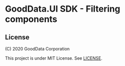 # GoodData.UI SDK - Filtering components

## License

(C) 2020 GoodData Corporation

This project is under MIT License. See [LICENSE](LICENSE).
